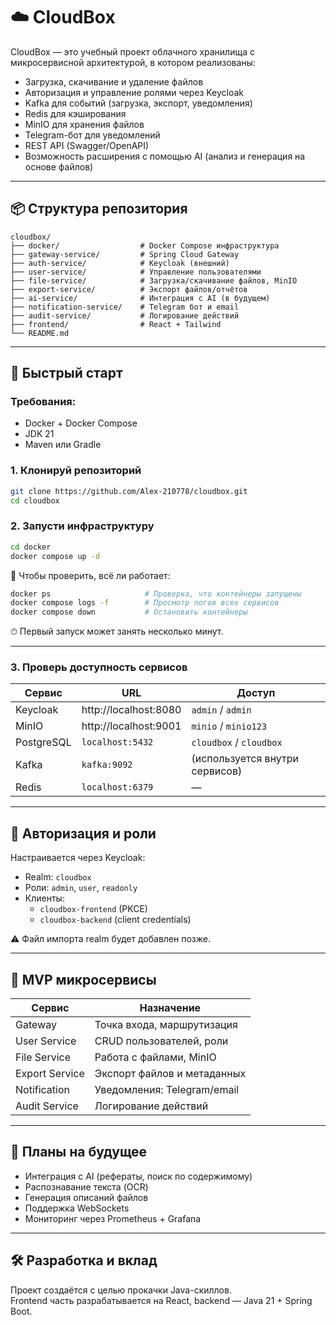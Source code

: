 # ☁️ CloudBox

CloudBox — это учебный проект облачного хранилища с микросервисной архитектурой, в котором реализованы:

- Загрузка, скачивание и удаление файлов
- Авторизация и управление ролями через Keycloak
- Kafka для событий (загрузка, экспорт, уведомления)
- Redis для кэширования
- MinIO для хранения файлов
- Telegram-бот для уведомлений
- REST API (Swagger/OpenAPI)
- Возможность расширения с помощью AI (анализ и генерация на основе файлов)

---

## 📦 Структура репозитория

```
cloudbox/
├── docker/                  # Docker Compose инфраструктура
├── gateway-service/         # Spring Cloud Gateway
├── auth-service/            # Keycloak (внешний)
├── user-service/            # Управление пользователями
├── file-service/            # Загрузка/скачивание файлов, MinIO
├── export-service/          # Экспорт файлов/отчётов
├── ai-service/              # Интеграция с AI (в будущем)
├── notification-service/    # Telegram бот и email
├── audit-service/           # Логирование действий
├── frontend/                # React + Tailwind
└── README.md
```

---

## 🚀 Быстрый старт

### Требования:
- Docker + Docker Compose
- JDK 21
- Maven или Gradle

### 1. Клонируй репозиторий

```bash
git clone https://github.com/Alex-210778/cloudbox.git
cd cloudbox
```

### 2. Запусти инфраструктуру

```bash
cd docker
docker compose up -d
```

🔹 Чтобы проверить, всё ли работает:

```bash
docker ps                     # Проверка, что контейнеры запущены
docker compose logs -f        # Просмотр логов всех сервисов
docker compose down           # Остановить контейнеры
```

⏱ Первый запуск может занять несколько минут.

---

### 3. Проверь доступность сервисов

| Сервис      | URL                          | Доступ                          |
|-------------|------------------------------|---------------------------------|
| Keycloak    | http://localhost:8080        | `admin` / `admin`               |
| MinIO       | http://localhost:9001        | `minio` / `minio123`           |
| PostgreSQL  | `localhost:5432`             | `cloudbox` / `cloudbox`        |
| Kafka       | `kafka:9092`                 | (используется внутри сервисов) |
| Redis       | `localhost:6379`             | —                               |

---

## 🔐 Авторизация и роли

Настраивается через Keycloak:

- Realm: `cloudbox`
- Роли: `admin`, `user`, `readonly`
- Клиенты:
    - `cloudbox-frontend` (PKCE)
    - `cloudbox-backend` (client credentials)

⚠️ Файл импорта realm будет добавлен позже.

---

## 🧩 MVP микросервисы

| Сервис         | Назначение                        |
|----------------|-----------------------------------|
| Gateway        | Точка входа, маршрутизация        |
| User Service   | CRUD пользователей, роли          |
| File Service   | Работа с файлами, MinIO           |
| Export Service | Экспорт файлов и метаданных       |
| Notification   | Уведомления: Telegram/email       |
| Audit Service  | Логирование действий              |

---

## 📌 Планы на будущее

- Интеграция с AI (рефераты, поиск по содержимому)
- Распознавание текста (OCR)
- Генерация описаний файлов
- Поддержка WebSockets
- Мониторинг через Prometheus + Grafana

---

## 🛠️ Разработка и вклад

Проект создаётся с целью прокачки Java-скиллов.  
Frontend часть разрабатывается на React, backend — Java 21 + Spring Boot.
